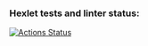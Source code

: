 ### Hexlet tests and linter status:
[![Actions Status](https://github.com/ILokalin/qa-auto-engineer-javascript-project-87/actions/workflows/hexlet-check.yml/badge.svg)](https://github.com/ILokalin/qa-auto-engineer-javascript-project-87/actions)
